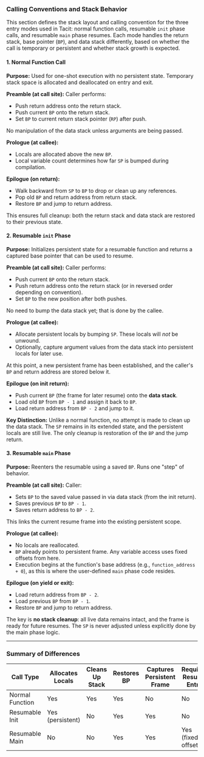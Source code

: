 ### Calling Conventions and Stack Behavior

This section defines the stack layout and calling convention for the three entry modes used in Tacit: normal function calls, resumable `init` phase calls, and resumable `main` phase resumes. Each mode handles the return stack, base pointer (`BP`), and data stack differently, based on whether the call is temporary or persistent and whether stack growth is expected.

#### 1. Normal Function Call

**Purpose:**
Used for one-shot execution with no persistent state. Temporary stack space is allocated and deallocated on entry and exit.

**Preamble (at call site):**
Caller performs:

* Push return address onto the return stack.
* Push current `BP` onto the return stack.
* Set `BP` to current return stack pointer (`RP`) after push.

No manipulation of the data stack unless arguments are being passed.

**Prologue (at callee):**

* Locals are allocated above the new `BP`.
* Local variable count determines how far `SP` is bumped during compilation.

**Epilogue (on return):**

* Walk backward from `SP` to `BP` to drop or clean up any references.
* Pop old `BP` and return address from return stack.
* Restore `BP` and jump to return address.

This ensures full cleanup: both the return stack and data stack are restored to their previous state.

#### 2. Resumable `init` Phase

**Purpose:**
Initializes persistent state for a resumable function and returns a captured base pointer that can be used to resume.

**Preamble (at call site):**
Caller performs:

* Push current `BP` onto the return stack.
* Push return address onto the return stack (or in reversed order depending on convention).
* Set `BP` to the new position after both pushes.

No need to bump the data stack yet; that is done by the callee.

**Prologue (at callee):**

* Allocate persistent locals by bumping `SP`. These locals will *not* be unwound.
* Optionally, capture argument values from the data stack into persistent locals for later use.

At this point, a new persistent frame has been established, and the caller's `BP` and return address are stored below it.

**Epilogue (on init return):**

* Push current `BP` (the frame for later resume) onto the **data stack**.
* Load old `BP` from `BP - 1` and assign it back to `BP`.
* Load return address from `BP - 2` and jump to it.

**Key Distinction:**
Unlike a normal function, no attempt is made to clean up the data stack. The `SP` remains in its extended state, and the persistent locals are still live. The only cleanup is restoration of the `BP` and the jump return.

#### 3. Resumable `main` Phase

**Purpose:**
Reenters the resumable using a saved `BP`. Runs one "step" of behavior.

**Preamble (at call site):**
Caller:

* Sets `BP` to the saved value passed in via data stack (from the init return).
* Saves previous `BP` to `BP - 1`.
* Saves return address to `BP - 2`.

This links the current resume frame into the existing persistent scope.

**Prologue (at callee):**

* No locals are reallocated.
* `BP` already points to persistent frame. Any variable access uses fixed offsets from here.
* Execution begins at the function's base address (e.g., `function_address + 0`), as this is where the user-defined `main` phase code resides.

**Epilogue (on yield or exit):**

* Load return address from `BP - 2`.
* Load previous `BP` from `BP - 1`.
* Restore `BP` and jump to return address.

The key is **no stack cleanup**: all live data remains intact, and the frame is ready for future resumes. The `SP` is never adjusted unless explicitly done by the main phase logic.

---

### Summary of Differences

| Call Type       | Allocates Locals | Cleans Up Stack | Restores BP | Captures Persistent Frame | Requires Resume Entry |
| --------------- | ---------------- | --------------- | ----------- | ------------------------- | --------------------- |
| Normal Function | Yes              | Yes             | Yes         | No                        | No                    |
| Resumable Init  | Yes (persistent) | No              | Yes         | Yes                       | No                    |
| Resumable Main  | No               | No              | Yes         | Yes                       | Yes (fixed offset)    |
